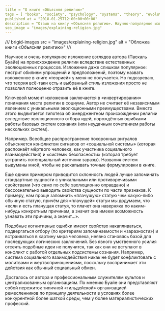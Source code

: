 ```yaml
---
title = "О книге «Объясняя религию»"
tags = [ "books", "society", "psychology", "systems", "theory", "evolution", "interesting"]
published_at = "2018-01-25T12:00:00+00:00"
description = "Отзыв на книгу «Объясняя религию». Научно-популярное изложение взглядов автора на происхождение религии вследствие естественных эволюционных процессов."
seo_image = "images/explaining-religion.jpg"
---
```


/// brigid-images
src = "images/explaining-religion.jpg"
alt = "Обложка книги «Объясняя религию»"
///

Научное и очень популярное изложение взглядов автора (Паскаль Буайе) на происхождение религии вследствие естественных эволюционных процессов. Изложение даже слишком популярное: пестрит обилием упрощений и предположений, поэтому назвать изложенное в книге «теорией» у меня не получается. Но подозреваю, что теория всё-таки есть и выбранный стиль изложения просто не позволил полноценно отразить её в книге.

Ключевой момент изложения заключается в «инвертировании» понимания места религии в социуме. Автор не считает её независимым явлением с уникальными эволюционными преимуществами. Вместо этого выдвигается гипотеза об эмерджентном происхождении религии вследствие эволюционного отбора идей, порождённых ошибками работы базовых систем сознания (или неудачным сочетанием работы нескольких систем).

<!-- more -->

Например. Всеобщее распространение похоронных ритуалов объясняется конфликтом сигналов от «социальной системы» (которая распознаёт мёртвого человека, как участника социального взаимодействия) и «системы безопасности» (которая требует устранить потенциальный источник заразы). Названия систем выдуманы мной, чтобы не раскапывать точные формулировки в книге.

Ещё одним примером приводится склонность людей лучше запоминать стандартные сущности с уникальными или противоречивыми свойствами (что само по себе эволюционно оправдано) и бессознательно выводить свойства сущности по части признаков. К примеру, нам проще запомнить «плачущую» статую чем какую-либо обычную статую, причём для «плачущей» статуи мы додумаем, что «если и есть плачущая статуя, то плачет она наверняка по каким-нибудь конкретным причинам, а значит она имеем возможность узнавать эти причины, а значит…».

Подобные когнитивные ошибки имеют свойство накапливаться, подвергаться отбору (по критериям запоминаемости и «заразности») и встраиваться в картину мира человека, неявно становясь базой для последующих логических заключений. Без явного умственного усилия отсеять подобные идеи не получится, так как они не вступают в конфликт с работой отдельных подсистемы сознания. Например, система социального взаимодействия никак не будет конфликтовать с молитвами и жертвоприношениями, поскольку воспринимает эти действия как обычный социальный обмен.

Досталось от автора и профессиональным служителям культов и централизованным организациям. По мнению Буайе они представляют собой пережиток типичной «гильдейской» организацией ремесленников по принципу деятельности в условиях более конкурентной более шаткой среды, чем у более материалистических профессий.
